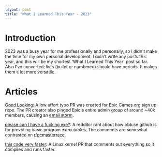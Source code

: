 ```yaml
---
layout: post
title: "What I Learned This Year - 2023"
---
```


# Introduction

2023 was a busy year for me professionally and personally, so I didn't make the time for my own personal development. I didn't write any posts this year, and this will be my shortest 'What I Learned This Year' post so far. Also I've converted; lists (bullet or numbered) should have periods. It makes them a lot more versatile.

# Articles

[Good Looking](https://github.com/EpicGames/Signup/pull/24): A low effort typo PR was created for Epic Games org sign up repo. The PR creator also pinged Epic's entire admin group of around ~40k members, causing an [email storm](https://www.reddit.com/r/webdev/comments/v54yla/did_github_epic_games_just_send_62_million_spam/).

[please can I have a fucking exe?](https://www.reddit.com/r/github/comments/11zihd4/please_can_i_have_a_fucking_exe/?sort=confidence): A redditor rant about how obtuse github is for providing basic program executables. The comments are somewhat contrasted on [r/pcmasterrace](https://www.reddit.com/r/pcmasterrace/comments/1ax1dn7/lost_treasure/).

[this code very faster](https://github.com/torvalds/linux/pull/447): A Linux kernel PR that comments out everything so it compiles and runs faster.